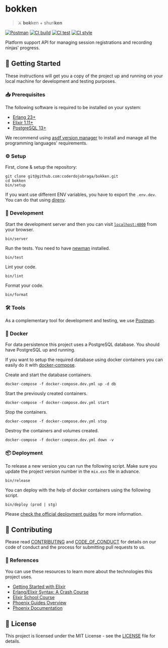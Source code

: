 [postman-badge]: https://img.shields.io/badge/Postman-ef5b25.svg?logo=postman&colorA=ef5b25&logoColor=white
[postman-documentation]: https://documenter.getpostman.com/view/14049085/TzCTXj9E
[ci-build-status]: https://github.com/coderdojobraga/bokken/actions/workflows/build.yml/badge.svg
[ci-build-workflow]: https://github.com/coderdojobraga/bokken/actions/workflows/build.yml
[ci-test-status]: https://github.com/coderdojobraga/bokken/actions/workflows/test.yml/badge.svg
[ci-test-workflow]: https://github.com/coderdojobraga/bokken/actions/workflows/test.yml
[ci-style-status]: https://github.com/coderdojobraga/bokken/actions/workflows/style.yml/badge.svg
[ci-style-workflow]: https://github.com/coderdojobraga/bokken/actions/workflows/style.yml
[contributing]: CONTRIBUTING.md
[code_of_conduct]: CODE_OF_CONDUCT.md
[license]: LICENSE.txt

# bokken

> :crossed_swords: **bok**ken + shuri**ken**

[![Postman][postman-badge]][postman-documentation]
[![CI build][ci-build-status]][ci-build-workflow]
[![CI test][ci-test-status]][ci-test-workflow]
[![CI style][ci-test-status]][ci-style-workflow]

Platform support API for managing session registrations and recording ninjas'
progress.

## :rocket: Getting Started

These instructions will get you a copy of the project up and running on your
local machine for development and testing purposes.

### :inbox_tray: Prerequisites

The following software is required to be installed on your system:

- [Erlang 23+](https://www.erlang.org/downloads)
- [Elixir 1.11+](https://elixir-lang.org/install.html)
- [PostgreSQL 13+](https://www.postgresql.org/download/)

We recommend using [asdf version
manager](https://asdf-vm.com/#/core-manage-asdf?id=install) to install and
manage all the programming languages' requirements.

### :gear: Setup

First, clone & setup the repository:

```
git clone git@github.com:coderdojobraga/bokken.git
cd bokken
bin/setup
```

If you want use different ENV variables, you have to export the `.env.dev`. You
can do that using [direnv](https://direnv.net/).

### :hammer: Development

Start the development server and then you can visit
[`localhost:4000`](http://localhost:4000) from your browser.

```
bin/server
```

Run the tests. You need to have [newman](https://www.npmjs.com/package/newman)
installed.

```
bin/test
```

Lint your code.

```
bin/lint
```

Format your code.

```
bin/format
```

###  :hammer_and_wrench: Tools

As a complementary tool for development and testing, we use
[Postman](https://www.postman.com/downloads/).

### :whale: Docker

For data persistence this project uses a PostgreSQL database. You should have
PostgreSQL up and running.

If you want to setup the required database using docker containers you can
easily do it with [docker-compose](https://docs.docker.com/compose/install/).

Create and start the database containers.

```
docker-compose -f docker-compose.dev.yml up -d db
```

Start the previously created containers.

```
docker-compose -f docker-compose.dev.yml start
```

Stop the containers.

```
docker-compose -f docker-compose.dev.yml stop
```

Destroy the containers and volumes created.

```
docker-compose -f docker-compose.dev.yml down -v
```

### :package: Deployment

To release a new version you can run the following script. Make sure you
update the project version number in the `mix.exs` file in advance.

```
bin/release
```

You can deploy with the help of docker containers using the following script.

```
bin/deploy (prod | stg)
```

Please [check the official deployment
guides](https://hexdocs.pm/phoenix/deployment.html) for more information.

## :handshake: Contributing

Please read [CONTRIBUTING][contributing] and [CODE_OF_CONDUCT][code_of_conduct]
for details on our code of conduct and the process for submitting pull requests
to us.

### :link: References

You can use these resources to learn more about the technologies this project
uses.

- [Getting Started with Elixir](https://elixir-lang.org/getting-started/introduction.html)
- [Erlang/Elixir Syntax: A Crash Course](https://elixir-lang.org/crash-course.html)
- [Elixir School Course](https://elixirschool.com/en/)
- [Phoenix Guides Overview](https://hexdocs.pm/phoenix/overview.html)
- [Phoenix Documentation](https://hexdocs.pm/phoenix)

## :memo: License

This project is licensed under the MIT License - see the [LICENSE][license]
file for details.

